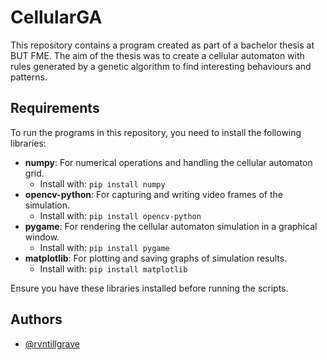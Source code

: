 
# CellularGA

This repository contains a program created as part of a bachelor thesis at BUT FME. The aim of the thesis was to create a cellular automaton with rules generated by a genetic algorithm to find interesting behaviours and patterns.

## Requirements

To run the programs in this repository, you need to install the following libraries:

- **numpy**: For numerical operations and handling the cellular automaton grid.
  - Install with: `pip install numpy`
- **opencv-python**: For capturing and writing video frames of the simulation.
  - Install with: `pip install opencv-python`
- **pygame**: For rendering the cellular automaton simulation in a graphical window.
  - Install with: `pip install pygame`
- **matplotlib**: For plotting and saving graphs of simulation results.
  - Install with: `pip install matplotlib`

Ensure you have these libraries installed before running the scripts.


## Authors

- [@rvntillgrave](https://github.com/rvntillthegrave)

